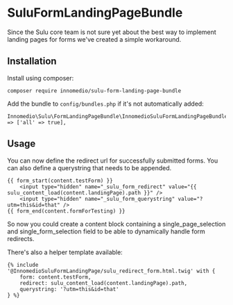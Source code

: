 # SuluFormLandingPageBundle

Since the Sulu core team is not sure yet about the best way to implement landing pages for forms we've
created a simple workaround.

## Installation

Install using composer:

```
composer require innomedio/sulu-form-landing-page-bundle
```

Add the bundle to ``config/bundles.php`` if it's not automatically added:
```
Innomedio\Sulu\FormLandingPageBundle\InnomedioSuluFormLandingPageBundle::class => ['all' => true],  
```

## Usage

You can now define the redirect url for successfully submitted forms. You can also define a
querystring that needs to be appended.

```twig
{{ form_start(content.testForm) }}
    <input type="hidden" name="_sulu_form_redirect" value="{{ sulu_content_load(content.landingPage).path }}" />
    <input type="hidden" name="_sulu_form_querystring" value="?utm=this&id=that" />
{{ form_end(content.formForTesting) }}
```

So now you could create a content block containing a single_page_selection and single_form_selection field to be able
to dynamically handle form redirects.

There's also a helper template available:

```twig
{% include '@InnomedioSuluFormLandingPage/sulu_redirect_form.html.twig' with {
    form: content.testForm,
    redirect: sulu_content_load(content.landingPage).path,
    querystring: '?utm=this&id=that'
} %}
```